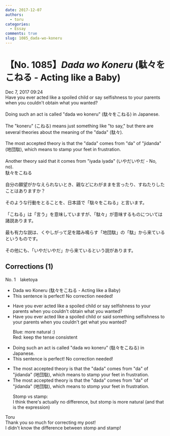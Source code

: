 ```yaml
---
date: 2017-12-07
authors:
  - toru
categories:
  - Essay
comments: true
slug: 1085_dada-wo-koneru
---
```


# 【No. 1085】<strong><em>Dada wo Koneru</strong></em> (駄々をこねる - Acting like a Baby)
<div class="date">Dec 7, 2017 09:24</div>
<div id="post"><div id="body_show_ori">
Have you ever acted like a spoiled child or say selfishness to your parents when you couldn't obtain what you wanted?<br/><br/>Doing such an act is called "dada wo koneru" (駄々をこねる) in Japanese.<br/><br/>The "koneru" (こねる) means just something like "to say," but there are several theories about the meaning of the "dada" (駄々).<br/><br/>The most accepted theory is that the "dada" comes from "da" of "jidanda" (地団駄), which means to stamp your feet in frustration.<br/><br/>Another theory said that it comes from "iyada iyada" (いやだいやだ - No, no).
</div></div>

<!-- more -->

<div id="post_ja"><div id="body_show_mo">
駄々をこねる<br/><br/>自分の願望がかなえられないとき、親などにわがままを言ったり、すねたりしたことはありますか？<br/><br/>そのような行動をとることを、日本語で「駄々をこねる」と言います。<br/><br/>「こねる」は「言う」を意味していますが、「駄々」が意味するものについては諸説あります。<br/><br/>最も有力な説は、くやしがって足を踏み鳴らす「地団駄」の「駄」から来ているというものです。<br/><br/>その他にも、「いやだいやだ」から来ているという説があります。
</div></div>

## Corrections (1)
<div id="block"><div class="first_name"> No. 1　<span class="just_name">laketoya</span></div><div id="block2">
<ul class="correction_field">
<li class="incorrect">Dada wo Koneru (駄々をこねる - Acting like a Baby)</li>
<li class="corrected perfect">This sentence is perfect! No correction needed!</li>
</ul>
<ul class="correction_field">
<li class="incorrect">Have you ever acted like a spoiled child or say selfishness to your parents when you couldn't obtain what you wanted?</li>
<li class="corrected correct">
Have you ever acted like a spoiled child or <span class="f_red">said something</span> selfish<span class="f_gray"><span class="sline">ness</span></span> to your parents when you couldn't <span class="f_blue">get</span> what you wanted?
<p class="correction_comment">Blue: more natural :)<br/>Red: keep the tense consistent</p>
</li>
</ul>
<ul class="correction_field">
<li class="incorrect">Doing such an act is called "dada wo koneru" (駄々をこねる) in Japanese.</li>
<li class="corrected perfect">This sentence is perfect! No correction needed!</li>
</ul>
<ul class="correction_field">
<li class="incorrect">The most accepted theory is that the "dada" comes from "da" of "jidanda" (地団駄), which means to stamp your feet in frustration.</li>
<li class="corrected correct">
The most accepted theory is that the "dada" comes from "da" of "jidanda" (地団駄), which means to st<span class="f_red">o</span>mp your feet in frustration.
<p class="correction_comment">Stomp vs stamp:<br/>I think there's actually no difference, but stomp is more natural (and that is the expression)</p>
</li>
</ul>
</div><div class="name"><span class="just_name">Toru</span><br>
Thank you so much for correcting my post!<br/>I didn't know the difference between stomp and stamp!
</div>
</div>
